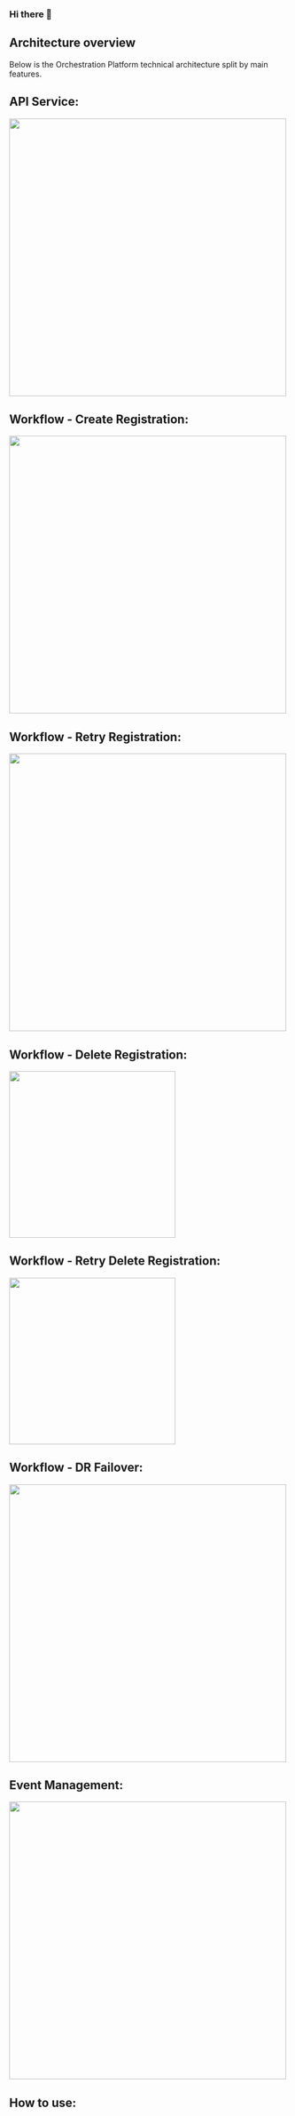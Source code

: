 ### Hi there 👋

<!--
**Bob-Monteith/Bob-Monteith** is a ✨ _special_ ✨ repository because its `README.md` (this file) appears on your GitHub profile.

Here are some ideas to get you started:

- 🔭 I’m currently working on ...
- 🌱 I’m currently learning ...
- 👯 I’m looking to collaborate on ...
- 🤔 I’m looking for help with ...
- 💬 Ask me about ...
- 📫 How to reach me: ...
- 😄 Pronouns: ...
- ⚡ Fun fact: ...
-->

## Architecture overview
Below is the Orchestration Platform technical architecture split by main features.

## API Service:
<img src="mpi-orc-API-service.drawio.png" width="500">

## Workflow - Create Registration:
<img src="mpi-orc-WF-Create-Registration.drawio.png" width="500">

## Workflow - Retry Registration:
<img src="mpi-orc-WF-Retry-Create-Registration.drawio.png" width="500">

## Workflow - Delete Registration:
<img src="mpi-orc-WF-Delete-Registration.drawio.png" width="300">

## Workflow - Retry Delete Registration:
<img src="mpi-orc-WF-Retry-Delete-Registration.drawio.png" width="300">

## Workflow - DR Failover:
<img src="docs/mpi-orc-WF-DR-Failover.drawio.png" width="500">

## Event Management:
<img src="docs/mpi-orc-Event-Mgmt.drawio.png" width="500">

## How to use:
